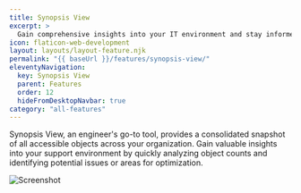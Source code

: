 ```yaml
---
title: Synopsis View
excerpt: >
  Gain comprehensive insights into your IT environment and stay informed with real-time updates.
icon: flaticon-web-development
layout: layouts/layout-feature.njk
permalink: "{{ baseUrl }}/features/synopsis-view/"
eleventyNavigation:
  key: Synopsis View
  parent: Features
  order: 12
  hideFromDesktopNavbar: true
category: "all-features"
---
```


Synopsis View, an engineer's go-to tool, provides a consolidated snapshot of all accessible objects across your organization. Gain valuable insights into your support environment by quickly analyzing object counts and identifying potential issues or areas for optimization.

<img class="img-fluid" src="{{ baseUrl }}/assets/migrated/synopsis.png" alt="Screenshot">